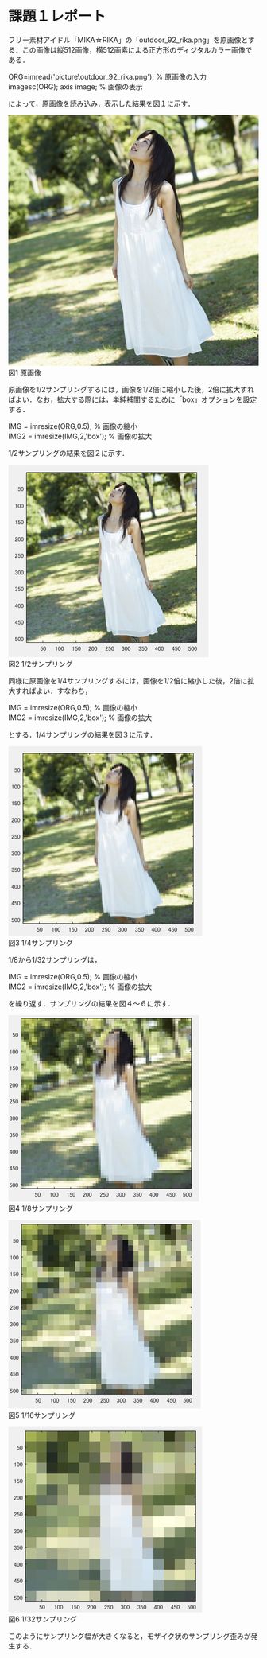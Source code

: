 # 課題１レポート

フリー素材アイドル「MIKA☆RIKA」の「outdoor_92_rika.png」を原画像とする．この画像は縦512画像，横512画素による正方形のディジタルカラー画像である．

ORG=imread('picture\outdoor_92_rika.png'); % 原画像の入力  
imagesc(ORG); axis image; % 画像の表示  

によって，原画像を読み込み，表示した結果を図１に示す．

![原画像](https://github.com/KenTamari/lecture_image_processing/blob/master/picture/outdoor_92_rika.png?raw=true)  
図1 原画像

原画像を1/2サンプリングするには，画像を1/2倍に縮小した後，2倍に拡大すればよい．なお，拡大する際には，単純補間するために「box」オプションを設定する．

IMG = imresize(ORG,0.5); % 画像の縮小  
IMG2 = imresize(IMG,2,'box'); % 画像の拡大

1/2サンプリングの結果を図２に示す．

![原画像](https://github.com/KenTamari/lecture_image_processing/blob/master/picture/kadai1/1_2smp.PNG?raw=true)  
図2 1/2サンプリング

同様に原画像を1/4サンプリングするには，画像を1/2倍に縮小した後，2倍に拡大すればよい．すなわち，

IMG = imresize(ORG,0.5); % 画像の縮小  
IMG2 = imresize(IMG,2,'box'); % 画像の拡大

とする．1/4サンプリングの結果を図３に示す．

![原画像](https://github.com/KenTamari/lecture_image_processing/blob/master/picture/kadai1/1_4smp.PNG?raw=true)  
図3 1/4サンプリング

1/8から1/32サンプリングは，

IMG = imresize(ORG,0.5); % 画像の縮小  
IMG2 = imresize(IMG,2,'box'); % 画像の拡大

を繰り返す．サンプリングの結果を図４～６に示す．

![原画像](https://github.com/KenTamari/lecture_image_processing/blob/master/picture/kadai1/1_8.PNG?raw=true)  
図4 1/8サンプリング

![原画像](https://github.com/KenTamari/lecture_image_processing/blob/master/picture/kadai1/1_16.PNG?raw=true)  
図5 1/16サンプリング

![原画像](https://github.com/KenTamari/lecture_image_processing/blob/master/picture/kadai1/1_32.PNG?raw=true)  
図6 1/32サンプリング

このようにサンプリング幅が大きくなると，モザイク状のサンプリング歪みが発生する．


